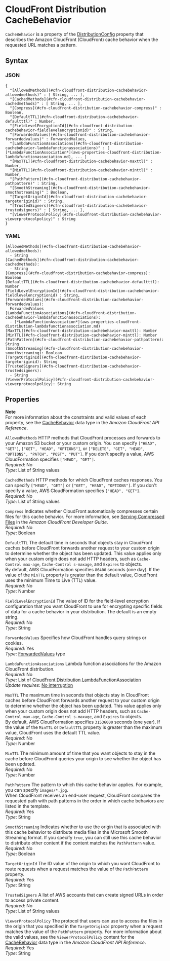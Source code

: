 # CloudFront Distribution CacheBehavior<a name="aws-properties-cloudfront-distribution-cachebehavior"></a>

`CacheBehavior` is a property of the [DistributionConfig](aws-properties-cloudfront-distribution-distributionconfig.md) property that describes the Amazon CloudFront \(CloudFront\) cache behavior when the requested URL matches a pattern\.

## Syntax<a name="w4ab1c21c14d272b5"></a>

### JSON<a name="aws-properties-cloudfront-distribution-cachebehavior-syntax.json"></a>

```
{
  "[AllowedMethods](#cfn-cloudfront-distribution-cachebehavior-allowedmethods)" : [ String, ... ],
  "[CachedMethods](#cfn-cloudfront-distribution-cachebehavior-cachedmethods)" : [ String, ... ],
  "[Compress](#cfn-cloudfront-distribution-cachebehavior-compress)" : Boolean,
  "[DefaultTTL](#cfn-cloudfront-distribution-cachebehavior-defaultttl)" : Number,
  "[FieldLevelEncryptionId](#cfn-cloudfront-distribution-cachebehavior-fieldlevelencryptionid)" : String,
  "[ForwardedValues](#cfn-cloudfront-distribution-cachebehavior-forwardedvalues)" : ForwardedValues,
  "[LambdaFunctionAssociations](#cfn-cloudfront-distribution-cachebehavior-lambdafunctionassociations)" : [ [*LambdaFunctionAssociation*](aws-properties-cloudfront-distribution-lambdafunctionassociation.md), ... ]
  "[MaxTTL](#cfn-cloudfront-distribution-cachebehavior-maxttl)" : Number,
  "[MinTTL](#cfn-cloudfront-distribution-cachebehavior-minttl)" : Number,
  "[PathPattern](#cfn-cloudfront-distribution-cachebehavior-pathpattern)" : String,
  "[SmoothStreaming](#cfn-cloudfront-distribution-cachebehavior-smoothstreaming)" : Boolean,
  "[TargetOriginId](#cfn-cloudfront-distribution-cachebehavior-targetoriginid)" : String,
  "[TrustedSigners](#cfn-cloudfront-distribution-cachebehavior-trustedsigners)" : [ String, ... ],
  "[ViewerProtocolPolicy](#cfn-cloudfront-distribution-cachebehavior-viewerprotocolpolicy)" : String
}
```

### YAML<a name="aws-properties-cloudfront-distribution-cachebehavior-syntax.yaml"></a>

```
[AllowedMethods](#cfn-cloudfront-distribution-cachebehavior-allowedmethods):
  - String
[CachedMethods](#cfn-cloudfront-distribution-cachebehavior-cachedmethods):
  - String
[Compress](#cfn-cloudfront-distribution-cachebehavior-compress): Boolean
[DefaultTTL](#cfn-cloudfront-distribution-cachebehavior-defaultttl): Number
[FieldLevelEncryptionId](#cfn-cloudfront-distribution-cachebehavior-fieldlevelencryptionid) : String,
[ForwardedValues](#cfn-cloudfront-distribution-cachebehavior-forwardedvalues):
  ForwardedValues
[LambdaFunctionAssociations](#cfn-cloudfront-distribution-cachebehavior-lambdafunctionassociations): 
  - [*LambdaFunctionAssociation*](aws-properties-cloudfront-distribution-lambdafunctionassociation.md)
[MaxTTL](#cfn-cloudfront-distribution-cachebehavior-maxttl): Number
[MinTTL](#cfn-cloudfront-distribution-cachebehavior-minttl): Number
[PathPattern](#cfn-cloudfront-distribution-cachebehavior-pathpattern): String
[SmoothStreaming](#cfn-cloudfront-distribution-cachebehavior-smoothstreaming): Boolean
[TargetOriginId](#cfn-cloudfront-distribution-cachebehavior-targetoriginid): String
[TrustedSigners](#cfn-cloudfront-distribution-cachebehavior-trustedsigners):
  - String
[ViewerProtocolPolicy](#cfn-cloudfront-distribution-cachebehavior-viewerprotocolpolicy): String
```

## Properties<a name="w4ab1c21c14d272b7"></a>

**Note**  
For more information about the constraints and valid values of each property, see the [CacheBehavior](https://docs.aws.amazon.com/cloudfront/latest/APIReference/API_CacheBehavior.html) data type in the *Amazon CloudFront API Reference*\.

`AllowedMethods`  <a name="cfn-cloudfront-distribution-cachebehavior-allowedmethods"></a>
HTTP methods that CloudFront processes and forwards to your Amazon S3 bucket or your custom origin\. You can specify `["HEAD", "GET"]`, `["GET", "HEAD", "OPTIONS"]`, or `["DELETE", "GET", "HEAD", "OPTIONS", "PATCH", "POST", "PUT"]`\. If you don't specify a value, AWS CloudFormation specifies `["HEAD", "GET"]`\.  
*Required*: No  
*Type*: List of String values

`CachedMethods`  <a name="cfn-cloudfront-distribution-cachebehavior-cachedmethods"></a>
HTTP methods for which CloudFront caches responses\. You can specify `["HEAD", "GET"]` or `["GET", "HEAD", "OPTIONS"]`\. If you don't specify a value, AWS CloudFormation specifies `["HEAD", "GET"]`\.  
*Required*: No  
*Type*: List of String values

`Compress`  <a name="cfn-cloudfront-distribution-cachebehavior-compress"></a>
Indicates whether CloudFront automatically compresses certain files for this cache behavior\. For more information, see [Serving Compressed Files](https://docs.aws.amazon.com/AmazonCloudFront/latest/DeveloperGuide/ServingCompressedFiles.html) in the *Amazon CloudFront Developer Guide*\.  
*Required*: No  
*Type*: Boolean

`DefaultTTL`  <a name="cfn-cloudfront-distribution-cachebehavior-defaultttl"></a>
The default time in seconds that objects stay in CloudFront caches before CloudFront forwards another request to your custom origin to determine whether the object has been updated\. This value applies only when your custom origin does not add HTTP headers, such as `Cache-Control max-age`, `Cache-Control s-maxage`, and `Expires` to objects\.  
By default, AWS CloudFormation specifies `86400` seconds \(one day\)\. If the value of the `MinTTL` property is greater than the default value, CloudFront uses the minimum Time to Live \(TTL\) value\.  
*Required*: No  
*Type*: Number

`FieldLevelEncryptionId`  <a name="cfn-cloudfront-distribution-cachebehavior-fieldlevelencryptionid"></a>
The value of ID for the field\-level encryption configuration that you want CloudFront to use for encrypting specific fields of data for a cache behavior in your distribution\. The default is an empty string\.  
*Required*: No  
*Type*: String

`ForwardedValues`  <a name="cfn-cloudfront-distribution-cachebehavior-forwardedvalues"></a>
Specifies how CloudFront handles query strings or cookies\.  
*Required*: Yes  
*Type*: [ForwardedValues](aws-properties-cloudfront-distribution-forwardedvalues.md) type

`LambdaFunctionAssociations`  <a name="cfn-cloudfront-distribution-cachebehavior-lambdafunctionassociations"></a>
Lambda function associations for the Amazon CloudFront distribution\.  
 *Required*: No  
 *Type*: List of [CloudFront Distribution LambdaFunctionAssociation](aws-properties-cloudfront-distribution-lambdafunctionassociation.md)  
 *Update requires*: [No interruption](using-cfn-updating-stacks-update-behaviors.md#update-no-interrupt) 

`MaxTTL`  <a name="cfn-cloudfront-distribution-cachebehavior-maxttl"></a>
The maximum time in seconds that objects stay in CloudFront caches before CloudFront forwards another request to your custom origin to determine whether the object has been updated\. This value applies only when your custom origin does not add HTTP headers, such as `Cache-Control max-age`, `Cache-Control s-maxage`, and `Expires` to objects\.  
By default, AWS CloudFormation specifies `31536000` seconds \(one year\)\. If the value of the `MinTTL` or `DefaultTTL` property is greater than the maximum value, CloudFront uses the default TTL value\.  
*Required*: No  
*Type*: Number

`MinTTL`  <a name="cfn-cloudfront-distribution-cachebehavior-minttl"></a>
The minimum amount of time that you want objects to stay in the cache before CloudFront queries your origin to see whether the object has been updated\.  
*Required*: No  
*Type*: Number

`PathPattern`  <a name="cfn-cloudfront-distribution-cachebehavior-pathpattern"></a>
The pattern to which this cache behavior applies\. For example, you can specify `images/*.jpg`\.  
When CloudFront receives an end\-user request, CloudFront compares the requested path with path patterns in the order in which cache behaviors are listed in the template\.  
*Required*: Yes  
*Type*: String

`SmoothStreaming`  <a name="cfn-cloudfront-distribution-cachebehavior-smoothstreaming"></a>
Indicates whether to use the origin that is associated with this cache behavior to distribute media files in the Microsoft Smooth Streaming format\. If you specify `true`, you can still use this cache behavior to distribute other content if the content matches the `PathPattern` value\.  
*Required*: No  
*Type*: Boolean

`TargetOriginId`  <a name="cfn-cloudfront-distribution-cachebehavior-targetoriginid"></a>
The ID value of the origin to which you want CloudFront to route requests when a request matches the value of the `PathPattern` property\.  
*Required*: Yes  
*Type*: String

`TrustedSigners`  <a name="cfn-cloudfront-distribution-cachebehavior-trustedsigners"></a>
A list of AWS accounts that can create signed URLs in order to access private content\.  
*Required*: No  
*Type*: List of String values

`ViewerProtocolPolicy`  <a name="cfn-cloudfront-distribution-cachebehavior-viewerprotocolpolicy"></a>
The protocol that users can use to access the files in the origin that you specified in the `TargetOriginId` property when a request matches the value of the `PathPattern` property\. For more information about the valid values, see the `ViewerProtocolPolicy` content for the [CacheBehavior](https://docs.aws.amazon.com/cloudfront/latest/APIReference/API_CacheBehavior.html) data type in the *Amazon CloudFront API Reference*\.  
*Required*: Yes  
*Type*: String